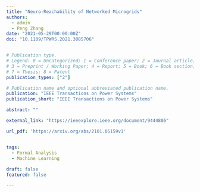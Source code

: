 ```yaml
---
title: "Neuro-Reachability of Networked Microgrids"
authors:
  - admin
  - Peng Zhang
date: "2021-05-29T00:00:00Z"
doi: "10.1109/TPWRS.2021.3085706"


# Publication type.
# Legend: 0 = Uncategorized; 1 = Conference paper; 2 = Journal article;
# 3 = Preprint / Working Paper; 4 = Report; 5 = Book; 6 = Book section;
# 7 = Thesis; 8 = Patent
publication_types: ["2"]

# Publication name and optional abbreviated publication name.
publication: "IEEE Transactions on Power Systems"
publication_short: "IEEE Transactions on Power Systems"

abstract: ""

external_link: "https://ieeexplore.ieee.org/document/9444806"

url_pdf: 'https://arxiv.org/abs/2101.05159v1'


tags:
  - Formal Analysis
  - Machine Learning
  
draft: false
featured: false

---
```



